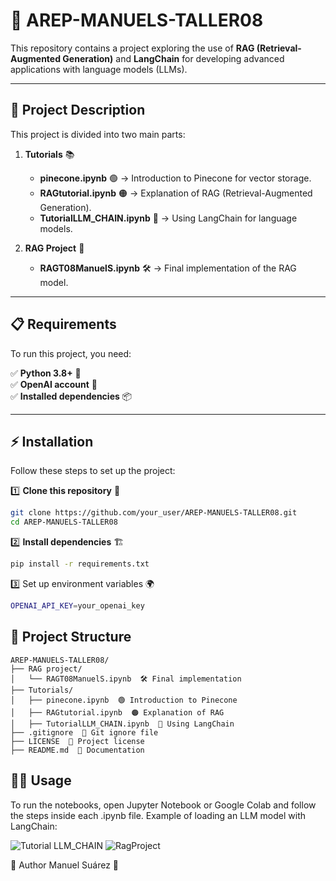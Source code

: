 # 🚀 AREP-MANUELS-TALLER08  

This repository contains a project exploring the use of **RAG (Retrieval-Augmented Generation)** and **LangChain** for developing advanced applications with language models (LLMs).  

---

## 📌 Project Description  

This project is divided into two main parts:  

1. **Tutorials** 📚  
   - **pinecone.ipynb** 🟢 → Introduction to Pinecone for vector storage.  
   - **RAGtutorial.ipynb** 🟠 → Explanation of RAG (Retrieval-Augmented Generation).  
   - **TutorialLLM_CHAIN.ipynb** 🔵 → Using LangChain for language models.  

2. **RAG Project** 🎯  
   - **RAGT08ManuelS.ipynb** 🛠️ → Final implementation of the RAG model.  

---

## 📋 Requirements  

To run this project, you need:  

✅ **Python 3.8+** 🐍  
✅ **OpenAI account** 🔑  
✅ **Installed dependencies** 📦  

---

## ⚡ Installation  

Follow these steps to set up the project:  

1️⃣ **Clone this repository** 📂  

```bash
git clone https://github.com/your_user/AREP-MANUELS-TALLER08.git
cd AREP-MANUELS-TALLER08
```

2️⃣ **Install dependencies** 🏗️

```bash
pip install -r requirements.txt
```

3️⃣ Set up environment variables 🌍

```bash
OPENAI_API_KEY=your_openai_key
```
## 📂 Project Structure

```
AREP-MANUELS-TALLER08/
├── RAG project/
│   └── RAGT08ManuelS.ipynb  🛠️ Final implementation
├── Tutorials/
│   ├── pinecone.ipynb  🟢 Introduction to Pinecone
│   ├── RAGtutorial.ipynb  🟠 Explanation of RAG
│   ├── TutorialLLM_CHAIN.ipynb  🔵 Using LangChain
├── .gitignore  🚫 Git ignore file
├── LICENSE  📜 Project license
├── README.md  📖 Documentation
```
## 🏃‍♂️ Usage
To run the notebooks, open Jupyter Notebook or Google Colab and follow the steps inside each .ipynb file.
Example of loading an LLM model with LangChain:

![Tutorial LLM_CHAIN](https://drive.google.com/file/d/1VrdTBuNi1MSg0x9wpKxDF0wsRMEwK7Xs/view?usp=drive_link)
![RagProject](https://drive.google.com/file/d/1DqJJja8gLsgtHS_9jFZhss2qkP0QHxF8/view?usp=drive_link)

👤 Author
Manuel Suárez 🚀
